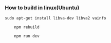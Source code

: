 ### How to build in linux(Ubuntu)

```
sudo apt-get install libva-dev libva2 vainfo
```
```
    npm rebuild
```
```
    npm run dev
```